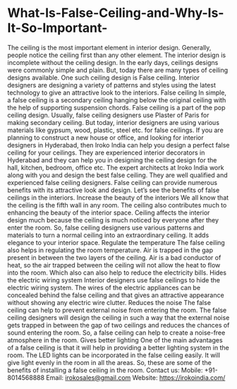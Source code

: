 # What-Is-False-Ceiling-and-Why-Is-It-So-Important-
The ceiling is the most important element in interior design. Generally, people notice the ceiling first than any other element. The interior design is incomplete without the ceiling design. In the early days, ceilings designs were commonly simple and plain. But, today there are many types of ceiling designs available. One such ceiling design is False ceiling. Interior designers are designing a variety of patterns and styles using the latest technology to give an attractive look to the interiors.   False ceiling In simple, a false ceiling is a secondary ceiling hanging below the original ceiling with the help of supporting suspension chords. False ceiling is a part of the pop ceiling design. Usually, false ceiling designers use Plaster of Paris for making secondary ceiling. But today, interior designers are using various materials like gypsum, wood, plastic, steel etc. for false ceilings.    If you are planning to construct a new house or office, and looking for interior designers in Hyderabad, then Iroko India can help you design a perfect false ceiling for your ceilings. They are experienced interior decorators in Hyderabad and they can help you in designing the ceiling design for the hall, kitchen, bedroom, office etc. The expert architects at Iroko India work along with you and design the best false ceiling. They are well qualified and experienced false ceiling designers. False ceiling can provide numerous benefits with its attractive look and design. Let’s see the benefits of false ceilings in the interiors. Increase the beauty of the interiors We all know that the ceiling is the fifth wall in any room. The ceiling also contributes much to enhancing the beauty of the interior space. Ceiling affects the interior design much because the ceiling is much noticed by everyone after they enter the room. So, false ceiling designers use various patterns and materials to turn a normal ceiling into an extraordinary ceiling. It adds elegance to your interior space.    Regulate the temperature The false ceiling also helps in regulating the room temperature. Air is trapped in the gap present in between the two layers of the ceiling. Air is a bad conductor of heat, so the air trapped between the ceiling will not allow the heat to flow into the room. Which also can also help to reduce the electricity bills.   Hides the electric wiring system Interior designers use false ceilings to hide the electric wiring system. The wires of the electric appliances can be concealed behind the false ceiling and that gives an attractive appearance without showing any electric wire clutter.  Reduces the noise The false ceiling can help to prevent external noise from entering the room. The false ceiling designers will design the ceiling in such a way that the external noise gets trapped in between the gap of two ceilings and reduces the chances of sound entering the room. So, a false ceiling can help to create a noise-free atmosphere in the room. Gives better lighting One of the main advantages of a false ceiling is that it will help in providing a better lighting system in the room. The LED lights can be incorporated in the false ceiling easily. It will give light evenly in the room in all the areas.  So, these are some of the benefits of installing a false ceiling in the room.  Contact  us: Mobile: +91-8014568888 Email: irokosales@gmail.com Website: https://irokoindia.com/
